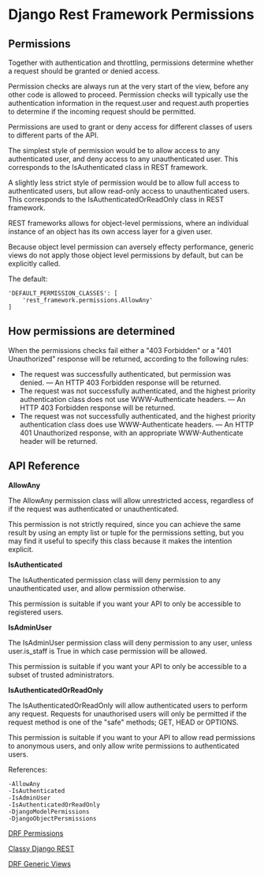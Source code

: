 # Django Rest Framework Permissions

## Permissions

Together with authentication and throttling, permissions determine whether a request should be granted or denied access.

Permission checks are always run at the very start of the view, before any other code is allowed to proceed. Permission checks will typically use the authentication information in the request.user and request.auth properties to determine if the incoming request should be permitted.

Permissions are used to grant or deny access for different classes of users to different parts of the API.

The simplest style of permission would be to allow access to any authenticated user, and deny access to any unauthenticated user. This corresponds to the IsAuthenticated class in REST framework.

A slightly less strict style of permission would be to allow full access to authenticated users, but allow read-only access to unauthenticated users. This corresponds to the IsAuthenticatedOrReadOnly class in REST framework.

REST frameworks allows for object-level permissions, where an individual instance of an object has its own access layer for a given user.

Because object level permission can aversely effecty performance, generic views do not apply those object level permissions by default, but can be explicitly called.

The default:

    'DEFAULT_PERMISSION_CLASSES': [
        'rest_framework.permissions.AllowAny'
    ]

## How permissions are determined


When the permissions checks fail either a "403 Forbidden" or a "401 Unauthorized" response will be returned, according to the following rules:

- The request was successfully authenticated, but permission was denied. — An HTTP 403 Forbidden response will be returned.
- The request was not successfully authenticated, and the highest priority authentication class does not use WWW-Authenticate headers. — An HTTP 403 Forbidden response will be returned.
- The request was not successfully authenticated, and the highest priority authentication class does use WWW-Authenticate headers. — An HTTP 401 Unauthorized response, with an appropriate WWW-Authenticate header will be returned.

## API Reference

**AllowAny**

The AllowAny permission class will allow unrestricted access, regardless of if the request was authenticated or unauthenticated.

This permission is not strictly required, since you can achieve the same result by using an empty list or tuple for the permissions setting, but you may find it useful to specify this class because it makes the intention explicit.

**IsAuthenticated**

The IsAuthenticated permission class will deny permission to any unauthenticated user, and allow permission otherwise.

This permission is suitable if you want your API to only be accessible to registered users.

**IsAdminUser**

The IsAdminUser permission class will deny permission to any user, unless user.is_staff is True in which case permission will be allowed.

This permission is suitable if you want your API to only be accessible to a subset of trusted administrators.

**IsAuthenticatedOrReadOnly**

The IsAuthenticatedOrReadOnly will allow authenticated users to perform any request. Requests for unauthorised users will only be permitted if the request method is one of the "safe" methods; GET, HEAD or OPTIONS.

This permission is suitable if you want to your API to allow read permissions to anonymous users, and only allow write permissions to authenticated users.


References:

    -AllowAny
    -IsAuthenticated
    -IsAdminUser
    -IsAuthenticatedOrReadOnly
    -DjangoModelPermissions
    -DjangoObjectPersmissions

[DRF Permissions](https://www.django-rest-framework.org/api-guide/permissions/)

[Classy Django REST](http://www.cdrf.co/)

[DRF Generic Views](https://www.django-rest-framework.org/api-guide/generic-views/)